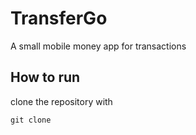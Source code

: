 # TransferGo
A small mobile money app for transactions

## How to run

clone the repository with
```
git clone 
```
